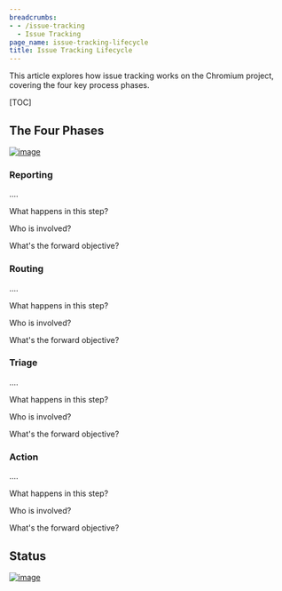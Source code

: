```yaml
---
breadcrumbs:
- - /issue-tracking
  - Issue Tracking
page_name: issue-tracking-lifecycle
title: Issue Tracking Lifecycle
---
```


This article explores how issue tracking works on the Chromium project, covering
the four key process phases.

[TOC]

## The Four Phases

[<img alt="image"
src="/issue-tracking/issue-tracking-lifecycle/Conceptual%20Model.png">](/issue-tracking/issue-tracking-lifecycle/Conceptual%20Model.png)

### Reporting

....

What happens in this step?

Who is involved?

What's the forward objective?

### Routing

....

What happens in this step?

Who is involved?

What's the forward objective?

### Triage

....

What happens in this step?

Who is involved?

What's the forward objective?

### Action

....

What happens in this step?

Who is involved?

What's the forward objective?

## Status

[<img alt="image"
src="/issue-tracking/issue-tracking-lifecycle/State%20Diagram.jpg">](/issue-tracking/issue-tracking-lifecycle/State%20Diagram.jpg)